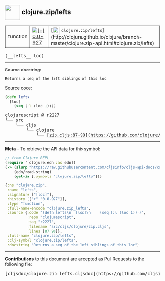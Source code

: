 ## <img width="48px" valign="middle" src="http://i.imgur.com/Hi20huC.png"> clojure.zip/lefts

 <table border="1">
<tr>

<td>function</td>
<td><a href="https://github.com/cljsinfo/cljs-api-docs/tree/0.0-927"><img valign="middle" alt="[+] 0.0-927" src="https://img.shields.io/badge/+-0.0--927-lightgrey.svg"></a> </td>
<td>
[<img height="24px" valign="middle" src="http://i.imgur.com/1GjPKvB.png"> <samp>clojure.zip/lefts</samp>](http://clojure.github.io/clojure/branch-master/clojure.zip-api.html#clojure.zip/lefts)
</td>
</tr>
</table>

 <samp>
(__lefts__ loc)<br>
</samp>

---




Source docstring:

```
Returns a seq of the left siblings of this loc
```

Source code:

```clj
(defn lefts
  [loc]
    (seq (:l (loc 1))))
```

 <pre>
clojurescript @ r2227
└── src
    └── cljs
        └── clojure
            └── <ins>[zip.cljs:87-90](https://github.com/clojure/clojurescript/blob/r2227/src/cljs/clojure/zip.cljs#L87-L90)</ins>
</pre>


---

__Meta__ - To retrieve the API data for this symbol:

```clj
;; from Clojure REPL
(require '[clojure.edn :as edn])
(-> (slurp "https://raw.githubusercontent.com/cljsinfo/cljs-api-docs/catalog/cljs-api.edn")
    (edn/read-string)
    (get-in [:symbols "clojure.zip/lefts"]))
```

```clj
{:ns "clojure.zip",
 :name "lefts",
 :signature ["[loc]"],
 :history [["+" "0.0-927"]],
 :type "function",
 :full-name-encode "clojure.zip_lefts",
 :source {:code "(defn lefts\n  [loc]\n    (seq (:l (loc 1))))",
          :repo "clojurescript",
          :tag "r2227",
          :filename "src/cljs/clojure/zip.cljs",
          :lines [87 90]},
 :full-name "clojure.zip/lefts",
 :clj-symbol "clojure.zip/lefts",
 :docstring "Returns a seq of the left siblings of this loc"}

```

---

__Contributions__ to this document are accepted as Pull Requests to the following file:

 <pre>
[cljsdoc/clojure.zip_lefts.cljsdoc](https://github.com/cljsinfo/cljs-api-docs/blob/master/cljsdoc/clojure.zip_lefts.cljsdoc)
</pre>

